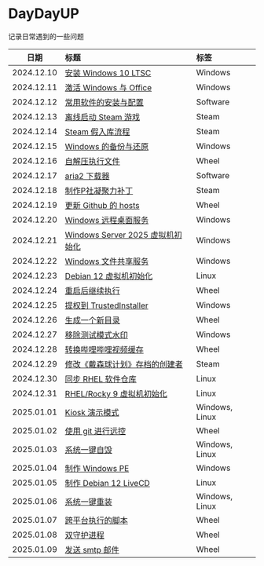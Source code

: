 # DayDayUP
记录日常遇到的一些问题

| 日期 | 标题 | 标签 |
| :---: | :--- | :--- |
| 2024.12.10 | [安装 Windows 10 LTSC](./2024.12.10/README.md) | Windows |
| 2024.12.11 | [激活 Windows 与 Office](./2024.12.11/README.md) | Windows |
| 2024.12.12 | [常用软件的安装与配置](./2024.12.12/install.ps1) | Software |
| 2024.12.13 | [离线启动 Steam 游戏](./2024.12.13/README.md) | Steam |
| 2024.12.14 | [Steam 假入库流程](./2024.12.14/README.md) | Steam |
| 2024.12.15 | [Windows 的备份与还原](./2024.12.15/README.md) | Windows |
| 2024.12.16 | [自解压执行文件](./2024.12.16/README.md) | Wheel |
| 2024.12.17 | [aria2 下载器](./2024.12.17/README.md) | Software |
| 2024.12.18 | [制作P社凝聚力补丁](./2024.12.18/README.md) | Steam |
| 2024.12.19 | [更新 Github 的 hosts](./2024.12.19/update_hosts.ps1) | Wheel |
| 2024.12.20 | [Windows 远程桌面服务](./2024.12.20/README.md) | Windows |
| 2024.12.21 | [Windows Server 2025 虚拟机初始化](./2024.12.21/win2025.bat) | Windows |
| 2024.12.22 | [Windows 文件共享服务](./2024.12.22/README.md) | Windows |
| 2024.12.23 | [Debian 12 虚拟机初始化](./2024.12.23/debian12.sh) | Linux |
| 2024.12.24 | [重启后继续执行](./2024.12.24/README.md) | Wheel |
| 2024.12.25 | [提权到 TrustedInstaller](./2024.12.25/README.md) | Windows |
| 2024.12.26 | [生成一个新目录](./2024.12.26/new_folder.ps1) | Wheel |
| 2024.12.27 | [移除测试模式水印](./2024.12.27/README.md) | Windows |
| 2024.12.28 | [转换哔哩哔哩视频缓存](./2024.12.28/README.md) | Wheel |
| 2024.12.29 | [修改《戴森球计划》存档的创建者](./2024.12.29/README.md) | Steam |
| 2024.12.30 | [同步 RHEL 软件仓库](./2024.12.30/README.md) | Linux |
| 2024.12.31 | [RHEL/Rocky 9 虚拟机初始化](./2024.12.31/rocky9.sh) | Linux |
| 2025.01.01 | [Kiosk 演示模式](./2025.01.01/README.md) | Windows, Linux |
| 2025.01.02 | [使用 git 进行远控](./2025.01.02/README.md) | Wheel |
| 2025.01.03 | [系统一键自毁](./2025.01.03/README.md) | Windows, Linux |
| 2025.01.04 | [制作 Windows PE](./2025.01.04/README.md) | Windows |
| 2025.01.05 | [制作 Debian 12 LiveCD](./2025.01.05/live12.sh) | Linux |
| 2025.01.06 | [系统一键重装](./2025.01.06/README.md) | Windows, Linux |
| 2025.01.07 | [跨平台执行的脚本](./2025.01.07/README.md) | Wheel |
| 2025.01.08 | [双守护进程](./2025.01.08/double.sh) | Wheel |
| 2025.01.09 | [发送 smtp 邮件](./2025.01.09/smtp.py) | Wheel |

